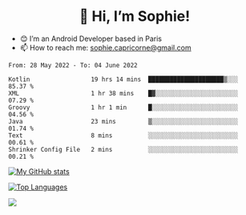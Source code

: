 <h1 align="center"> 👋 Hi, I’m Sophie! </h1>  

- 😊 I’m an Android Developer based in Paris
- 📫 How to reach me: sophie.capricorne@gmail.com


<!--START_SECTION:waka-->

```text
From: 28 May 2022 - To: 04 June 2022

Kotlin                 19 hrs 14 mins  █████████████████████▒░░░   85.37 %
XML                    1 hr 38 mins    █▓░░░░░░░░░░░░░░░░░░░░░░░   07.29 %
Groovy                 1 hr 1 min      █░░░░░░░░░░░░░░░░░░░░░░░░   04.56 %
Java                   23 mins         ▒░░░░░░░░░░░░░░░░░░░░░░░░   01.74 %
Text                   8 mins          ░░░░░░░░░░░░░░░░░░░░░░░░░   00.61 %
Shrinker Config File   2 mins          ░░░░░░░░░░░░░░░░░░░░░░░░░   00.21 %
```

<!--END_SECTION:waka-->

[![My GitHub stats](https://github-readme-stats.vercel.app/api?username=sophicapri&show_icons=true&theme=buefy)](https://github.com/anuraghazra/github-readme-stats)

[![Top Languages](https://github-readme-stats.vercel.app/api/top-langs/?username=sophicapri&langs_count=2&layout=compact)](https://github.com/anuraghazra/github-readme-stats)

![](https://github-readme-streak-stats.herokuapp.com/?user=sophicapri)
